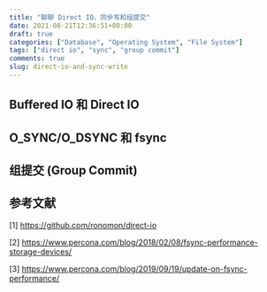 ```yaml
---
title: "聊聊 Direct IO、同步写和组提交"
date: 2021-08-21T12:36:51+08:00
draft: true
categories: ["Database", "Operating System", "File System"]
tags: ["direct io", "sync", "group commit"]
comments: true
slug: direct-io-and-sync-write
---
```


## Buffered IO 和 Direct IO


## O_SYNC/O_DSYNC 和 fsync


## 组提交 (Group Commit)




## 参考文献

[1] <https://github.com/ronomon/direct-io>

[2] <https://www.percona.com/blog/2018/02/08/fsync-performance-storage-devices/>

[3] <https://www.percona.com/blog/2019/09/19/update-on-fsync-performance/>
